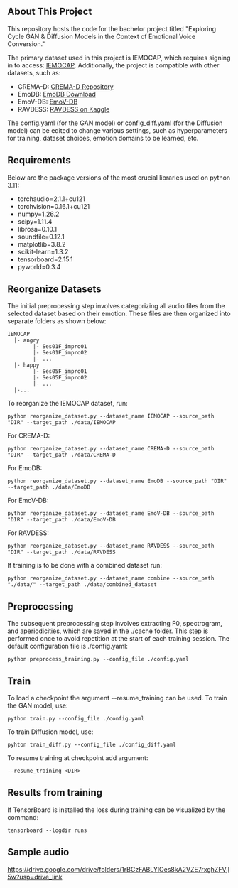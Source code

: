 ## About This Project
This repository hosts the code for the bachelor project titled "Exploring Cycle GAN & Diffusion Models in the Context of Emotional Voice Conversion."

The primary dataset used in this project is IEMOCAP, which requires signing in to access: [IEMOCAP](https://sail.usc.edu/iemocap/). Additionally, the project is compatible with other datasets, such as:
- CREMA-D: [CREMA-D Repository](https://github.com/CheyneyComputerScience/CREMA-D)
- EmoDB: [EmoDB Download](http://www.emodb.bilderbar.info/download/)
- EmoV-DB: [EmoV-DB](https://www.openslr.org/115/)
- RAVDESS: [RAVDESS on Kaggle](https://www.kaggle.com/uwrfkaggler/ravdess-emotional-speech-audio)


The config.yaml (for the GAN model) or config_diff.yaml (for the Diffusion model) can be edited to change various settings, such as hyperparameters for training, dataset choices, emotion domains to be learned, etc.

## Requirements
Below are the package versions of the most crucial libraries used on python 3.11:


- torchaudio=2.1.1+cu121 
- torchvision=0.16.1+cu121 
- numpy=1.26.2 
- scipy=1.11.4 
- librosa=0.10.1
- soundfile=0.12.1 
- matplotlib=3.8.2 
- scikit-learn=1.3.2 
- tensorboard=2.15.1 
- pyworld=0.3.4


## Reorganize Datasets 
The initial preprocessing step involves categorizing all audio files from the selected dataset based on their emotion. These files are then organized into separate folders as shown below:
```
IEMOCAP
  |- angry  
        |- Ses01F_impro01  
        |- Ses01F_impro02  
        |- ...  
  |- happy
        |- Ses05F_impro01
        |- Ses05F_impro02
        |- ...
  |-...
```

To reorganize the IEMOCAP dataset, run: 
```
python reorganize_dataset.py --dataset_name IEMOCAP --source_path "DIR" --target_path ./data/IEMOCAP
```
For CREMA-D:
```
python reorganize_dataset.py --dataset_name CREMA-D --source_path "DIR" --target_path ./data/CREMA-D
```
For EmoDB:
```
python reorganize_dataset.py --dataset_name EmoDB --source_path "DIR" --target_path ./data/EmoDB
```
For EmoV-DB:
```
python reorganize_dataset.py --dataset_name EmoV-DB --source_path "DIR" --target_path ./data/EmoV-DB
```
For RAVDESS:
```
python reorganize_dataset.py --dataset_name RAVDESS --source_path "DIR" --target_path ./data/RAVDESS
```
If training is to be done with a combined dataset run:
```
python reorganize_dataset.py --dataset_name combine --source_path "./data/" --target_path ./data/combined_dataset
```
## Preprocessing 


The subsequent preprocessing step involves extracting F0, spectrogram, and aperiodicities, which are saved in the ./cache folder. This step is performed once to avoid repetition at the start of each training session. The default configuration file is ./config.yaml:
```
python preprocess_training.py --config_file ./config.yaml
```

## Train
To load a checkpoint the argument --resume_training can be used. To train the GAN model, use:
```
python train.py --config_file ./config.yaml
```
To train Diffusion model, use:
```
pyhton train_diff.py --config_file ./config_diff.yaml
```
To resume training at checkpoint add argument:
```
--resume_training <DIR>
```
## Results from training
If TensorBoard is installed the loss during training can be visualized by the command:
```
tensorboard --logdir runs
```

## Sample audio 
https://drive.google.com/drive/folders/1rBCzFABLYlOes8kA2VZE7rxghZFVjI5w?usp=drive_link









